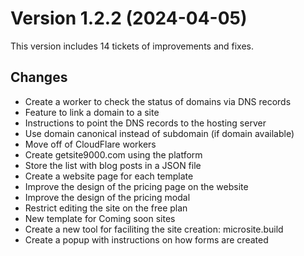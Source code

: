 # Version 1.2.2 (2024-04-05)

This version includes 14 tickets of improvements and fixes.

## Changes

- Create a worker to check the status of domains via DNS records
- Feature to link a domain to a site
- Instructions to point the DNS records to the hosting server
- Use domain canonical instead of subdomain (if domain available)
- Move off of CloudFlare workers
- Create getsite9000.com using the platform
- Store the list with blog posts in a JSON file
- Create a website page for each template
- Improve the design of the pricing page on the website
- Improve the design of the pricing modal
- Restrict editing the site on the free plan
- New template for Coming soon sites
- Create a new tool for faciliting the site creation: microsite.build
- Create a popup with instructions on how forms are created
